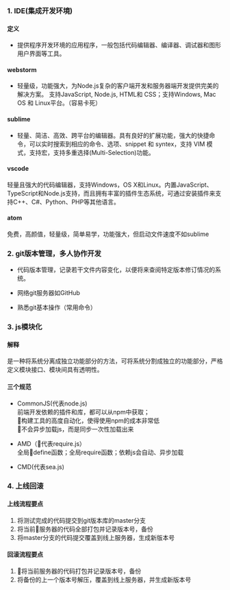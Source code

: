 ### 1. IDE(集成开发环境)
#### 定义
- 提供程序开发环境的应用程序，一般包括代码编辑器、编译器、调试器和图形用户界面等工具。

#### webstorm
- 轻量级，功能强大，为Node.js复杂的客户端开发和服务器端开发提供完美的解决方案。 支持JavaScript, Node.js, HTML和 CSS；支持Windows, Mac OS 和 Linux平台。（容易卡死）

#### sublime
- 轻量、简洁、高效、跨平台的编辑器。具有良好的扩展功能，强大的快捷命令，可以实时搜索到相应的命令、选项、snippet 和 syntex，支持 VIM 模式，支持宏，支持多重选择(Multi-Selection)功能。

#### vscode
轻量且强大的代码编辑器，支持Windows，OS X和Linux。内置JavaScript、TypeScript和Node.js支持，而且拥有丰富的插件生态系统，可通过安装插件来支持C++、C#、Python、PHP等其他语言。

#### atom
免费，高颜值，轻量级，简单易学，功能强大，但启动文件速度不如sublime

### 2. git版本管理，多人协作开发
- 代码版本管理，记录若干文件内容变化，以便将来查阅特定版本修订情况的系统。

- 网络git服务器如GitHub

- 熟悉git基本操作（常用命令）

### 3. js模块化
#### 解释
是一种将系统分离成独立功能部分的方法，可将系统分割成独立的功能部分，严格定义模块接口、模块间具有透明性。

#### 三个规范
- CommonJS(代表node.js)  
前端开发依赖的插件和库，都可以从npm中获取；  
构建工具的高度自动化，使得使用npm的成本非常低  
不会异步加载js，而是同步一次性加载出来

- AMD（代表require.js）  
全局define函数；全局require函数；依赖js会自动、异步加载

- CMD(代表sea.js)  

### 4. 上线回滚
#### 上线流程要点
1. 将测试完成的代码提交到git版本库的master分支
2. 将当前服务器的代码全部打包并记录版本号，备份
3. 将master分支的代码提交覆盖到线上服务器，生成新版本号

#### 回滚流程要点
1. 将当前服务器的代码打包并记录版本号，备份
2. 将备份的上一个版本号解压，覆盖到线上服务器，并生成新版本号


  


